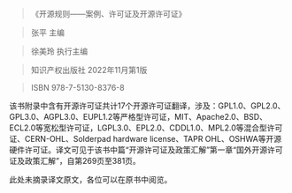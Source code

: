 > 《开源规则——案例、许可证及开源许可证》

> 张平 主编

> 徐美玲 执行主编

> 知识产权出版社 2022年11月第1版

> ISBN 978-7-5130-8376-8


该书附录中含有开源许可证共计17个开源许可证翻译，涉及：GPL1.0、GPL2.0、GPL3.0、AGPL3.0、EUPL1.2等严格型许可证，MIT、Apache2.0、BSD、ECL2.0等宽松型许可证，LGPL3.0、EPL2.0、CDDL1.0、MPL2.0等混合型许可证、CERN-OHL、Solderpad hardware license、TAPR OHL、OSHWA等开源硬件许可证。译文可见于该书中篇“开源许可证及政策汇解”第一章“国外开源许可证及政策汇解”，自第269页至381页。

此处未摘录译文原文，各位可以在原书中阅览。
